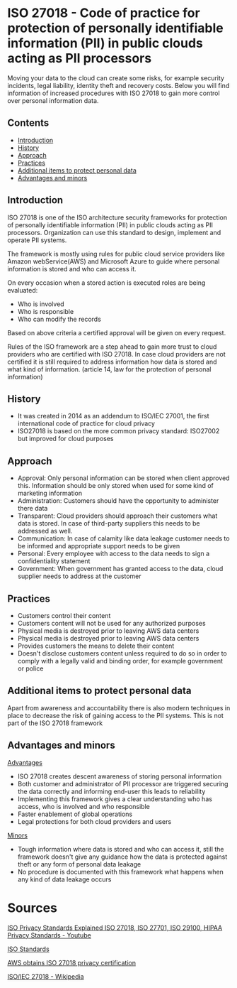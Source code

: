 # ISO 27018 - Code of practice for protection of personally identifiable information (PII) in public clouds acting as PII processors

Moving your data to the cloud can create some risks, for example security incidents, legal liability, identity theft and recovery costs. Below you will find information of increased procedures with ISO 27018 to gain more control over personal information data.

## Contents
* [Introduction](#introduction)
* [History](#history)
* [Approach](#approach)
* [Practices](#practices)
* [Additional items to protect personal data](#additional-items-to-protect-personal-data)
* [Advantages and minors](#majors-and-minors)

## Introduction
ISO 27018 is one of the ISO architecture security frameworks for protection of personally identifiable information (PII) in public clouds acting as PII processors. Organization can use this standard to design, implement and operate PII systems. 

The framework is mostly using rules for public cloud service providers like Amazon webService(AWS) and Microsoft Azure to guide where personal information is stored and who can access it.

On every occasion when a stored action is executed roles are being evaluated:
- Who is involved
- Who is responsible
- Who can modify the records

Based on above criteria a certified approval will be given on every request.

Rules of the ISO framework are a step ahead to gain more trust to cloud providers who are certified with ISO 27018. In case cloud providers are not certified it is still required to address information how data is stored and what kind of information. (article 14, law for the protection of personal information)

## History

* It was created in 2014 as an addendum to ISO/IEC 27001, the first international code of practice for cloud privacy
* ISO27018 is based on the more common privacy standard: ISO27002 but improved for cloud purposes

## Approach

* Approval: Only personal information can be stored when client approved this. Information should be only stored when used for some kind of marketing information
* Administration: Customers should have the opportunity to administer there data
* Transparent: Cloud providers should approach their customers what data is stored. In case of third-party suppliers this needs to be addressed as well.
* Communication: In case of calamity like data leakage customer needs to be informed and appropriate support needs to be given
* Personal: Every employee with access to the data needs to sign a confidentiality statement
* Government: When government has granted access to the data, cloud supplier needs to address at the customer

## Practices

* Customers control their content
* Customers content will not be used for any authorized purposes
* Physical media is destroyed prior to leaving AWS data centers
* Physical media is destroyed prior to leaving AWS data centers
* Provides customers the means to delete their content
* Doesn't disclose customers content unless required to do so in order to comply with a legally valid and binding order, for example government or police

## Additional items to protect personal data

Apart from awareness and accountability there is also modern techniques in place to decrease the risk of gaining access to the PII systems. This is not part of the ISO 27018 framework

## Advantages and minors

<ins>Advantages</ins>
- ISO 27018 creates descent awareness of storing personal information
- Both customer and administrator of PII processor are triggered securing the data correctly and informing end-user this leads to reliability
- Implementing this framework gives a clear understanding who has access, who is involved and who responsible
- Faster enablement of global operations
- Legal protections for both cloud providers and users

<ins>Minors</ins>
- Tough information where data is stored and who can access it, still the framework doesn't give any guidance how the data is protected against theft or any form of personal data leakage
- No procedure is documented with this framework what happens when any kind of data leakage occurs

# Sources
[ISO Privacy Standards Explained ISO 27018, ISO 27701, ISO 29100, HIPAA Privacy Standards - Youtube](https://www.youtube.com/watch?v=JO3EZFVixMY)

[ISO Standards](https://www.iso.org/standard/76559.html)

[AWS obtains ISO 27018 privacy certification](https://aws.amazon.com/blogs/security/aws-obtains-iso-27018-privacy-certification/)

[ISO/IEC 27018 - Wikipedia](https://en.wikipedia.org/wiki/ISO/IEC_27018#:~:text=It%20was%20created%20in%202014,implement%20controls%20for%20protecting%20PII.)